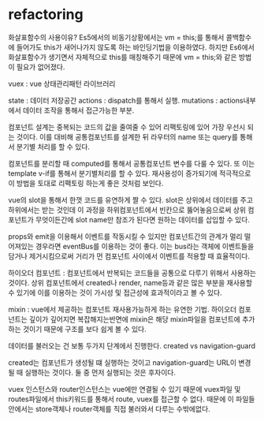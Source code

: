 # refactoring


화살표함수의 사용이유?
Es5에서의 비동기상황에서는 vm = this;를 통해서 콜백함수에 들어가도 this가 새어나가지 않도록 하는 바인딩기법을 이용하였다.
하지만 Es6에서 화살표함수가 생기면서 자체적으로 this를 매칭해주기 때문에 vm = this;와 같은 방법이 필요가 없어졌다.


vuex : vue 상태관리패턴 라이브러리

state : 데이터 저장공간
actions : dispatch를 통해서 실행.
mutations : actions내부에서 데이터 조작을 통해서 접근가능한 부분. 

컴포넌트 설계는 중복되는 코드의 값을 줄여줄 수 있어 리팩토링에 있어 가장 우선시 되는 것이다. 
이를 대비해 공통컴포넌트를 설계한 뒤 라우터의 name 또는 query를 통해서 분기별 처리를 할 수 있다.

컴포넌트를 분리할 때 computed를 통해서 공통컴포넌트 변수를 다룰 수 있다. 
또 이는 template v-if를 통해서 분기별처리를 할 수 있다. 재사용성이 증가되기에 적극적으로 이 방법을 토대로 리팩토링 하는게 좋은 것처럼 보인다.

vue의 slot을 통해서 한껏 코드를 유연하게 짤 수 있다. 
slot은 상위에서 데이터를 주고 하위에서는 받는 것인데 이 과정을 하위컴포넌트에서 빈칸으로 뚫어놓음으로써 상위 컴포넌트가 무엇이든간에 slot name만 참조가 된다면 원하는 데이터를 삽입할 수 있다. 

props와 emit을 이용해서 이벤트를 작동시킬 수 있지만 컴포넌트간의 관계가 멀리 떨어져있는 경우라면 eventBus를 이용하는 것이 좋다. 이는 bus라는 객체에 이벤트들을 담거나 제거시킴으로써 거리가 먼 컴포넌트 사이에서 이벤트를 적용할 때 효율적이다.

하이오더 컴포넌트 : 컴포넌트에서 반복되는 코드들을 공통으로 다루기 위해서 사용하는 것이다. 상위 컴포넌트에서 created나 render, name등과 같은 많은 부분을 재사용할 수 있기에 이를 이용하는 것이 가시성 및 접근성에 효과적이라고 볼 수 있다. 

mixin : vue에서 제공하는 컴포넌트 재사용가능하게 하는 유연한 기법. 하이오더 컴포넌트는 깊이가 깊어지면 복잡해지는반면에 mixin은 해당 mixin파일을 컴포넌트에 추가하는 것이기 때문에 구조를 보다 쉽게 볼 수 있다.

데이터를 불러오는 건 보통 두가지 단계에서 진행한다. 
created vs navigation-guard

created는 컴포넌트가 생성될 떄 실행하는 것이고 navigation-guard는 URL이 변경될 때 실행하는 것이다. 
둘 중 먼저 실행되는 것은 후자이다.

vuex 인스턴스와 router인스턴스는 vue에만 연결될 수 있기 때문에 vuex파일 및 routes파일에서 this키워드를 통해서 route, vuex를 접근할 수 없다. 때문에 이 파일들 안에서는 store객체나 router객체를 직접 불러와서 다루는 수밖에없다. 


